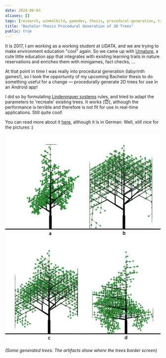 ```yaml
---
date: 2024-06-03
aliases: []
tags: [research, wimmelbild, gamedev, thesis, procedural-generation, trees]
title: "Bachelor-Thesis Procedural Generation of 2D Trees"
public: true
---
```



It is 2017, I am working as a working student at _UDATA_, and we are trying to make environment education "cool" again. So we came up with [Urnature](https://urnature.de/), a cute little education app that integrates with existing learning trails in nature reservations and enriches them with minigames, fact checks, …

At that point in time I was really into procedural generation (labyrinth games!), so I took the opportunity of my upcoming Bachelor thesis to do something useful for a change — procedurally generate 2D trees for use in an Android app!

I did so by formulating [Lindenmayer systems](https://en.wikipedia.org/wiki/L-system) rules, and tried to adapt the parameters to 'recreate' existing trees. It works (😇), although the performance is terrible and therefore is not fit for use in real-time applications. Still quite cool!

You can read more about it [here](/ProzGenTrees.pdf), although it is in German. Well, still nice for the pictures :)


![Procedural trees](../../assets/proz-gen-trees.png)

_(Some generated trees. The artifacts show where the trees border screen)_
